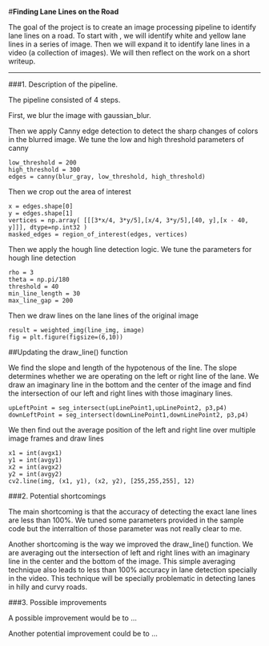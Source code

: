 #**Finding Lane Lines on the Road** 

The goal of the project is to create an image processing pipeline to identify lane lines on a road. To start with , we will identify white and yellow lane lines in a series of image. Then we will expand it to identify lane lines in a video (a collection of images). We will then reflect on the work on a short writeup.


[//]: # (Image References)

[image1]: ./examples/grayscale.jpg "Grayscale"

---

###1. Description of the pipeline. 

The pipeline consisted of 4 steps. 

First, we blur the image with gaussian_blur.

Then we apply Canny edge detection to detect the sharp changes of colors in the blurred image. We tune the low and high threshold parameters of canny
```
low_threshold = 200
high_threshold = 300
edges = canny(blur_gray, low_threshold, high_threshold)
```    
Then we crop out the area of interest 

```
x = edges.shape[0]
y = edges.shape[1]
vertices = np.array( [[[3*x/4, 3*y/5],[x/4, 3*y/5],[40, y],[x - 40, y]]], dtype=np.int32 )
masked_edges = region_of_interest(edges, vertices)
```
Then we apply the hough line detection logic. We tune the parameters for hough line detection

```
rho = 3
theta = np.pi/180
threshold = 40
min_line_length = 30
max_line_gap = 200
```
Then we draw lines on the lane lines of the original image

```
result = weighted_img(line_img, image)
fig = plt.figure(figsize=(6,10))
```

##Updating the draw_line() function

We find the slope and length of the hypotenous of the line. The slope determines whether we are operating on the left or right line of the lane. We draw an imaginary line in the bottom and the center of the image and find the intersection of our left and right lines with those imaginary lines.

```
upLeftPoint = seg_intersect(upLinePoint1,upLinePoint2, p3,p4)
downLeftPoint = seg_intersect(downLinePoint1,downLinePoint2, p3,p4)
```
We then find out the average position of the left and right line over multiple image frames and draw lines

```
x1 = int(avgx1)
y1 = int(avgy1)
x2 = int(avgx2)
y2 = int(avgy2)
cv2.line(img, (x1, y1), (x2, y2), [255,255,255], 12)
 ```

###2. Potential shortcomings

The main shortcoming is that the accuracy of detecting the exact lane lines are less than 100%. We tuned some parameters provided in the sample code but the interraltion of those parameter was not really clear to me. 

Another shortcoming is the way we improved the draw_line() function. We are averaging out the intersection of left and right lines with an imaginary line in the center and the bottom of the image. This simple averaging technique also leads to less than 100% accuracy in lane detection specially in the video. This technique will be specially problematic in detecting lanes in hilly and curvy roads. 


###3. Possible improvements

A possible improvement would be to ...

Another potential improvement could be to ...
